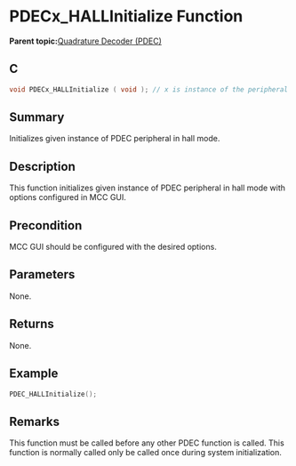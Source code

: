 # PDECx\_HALLInitialize Function

**Parent topic:**[Quadrature Decoder \(PDEC\)](GUID-6A3DDAF4-F27F-43B4-915E-750B2707BF64.md)

## C

```c
void PDECx_HALLInitialize ( void ); // x is instance of the peripheral and it is applicable only for devices having multiple instances of the peripheral.
```

## Summary

Initializes given instance of PDEC peripheral in hall mode.

## Description

This function initializes given instance of PDEC peripheral in hall mode with options configured in MCC GUI.

## Precondition

MCC GUI should be configured with the desired options.

## Parameters

None.

## Returns

None.

## Example

```c
PDEC_HALLInitialize();
```

## Remarks

This function must be called before any other PDEC function is called. This function is normally called only be called once during system initialization.

